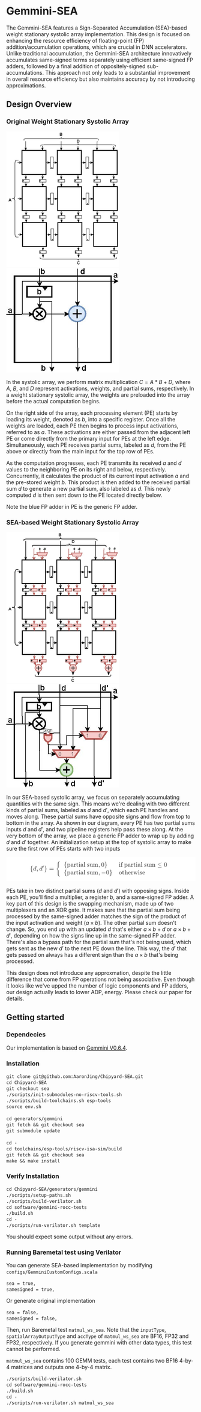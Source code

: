 # Gemmini-SEA
The Gemmini-SEA features a Sign-Separated Accumulation (SEA)-based weight stationary systolic array implementation. This design is focused on enhancing the resource efficiency of floating-point (FP) addition/accumulation operations, which are crucial in DNN accelerators. Unlike traditional accumulation, the Gemmini-SEA architecture innovatively accumulates same-signed terms separately using efficient same-signed FP adders, followed by a final addition of oppositely-signed sub-accumulations. This approach not only leads to a substantial improvement in overall resource efficiency but also maintains accuracy by not introducing approximations.

## Design Overview


### Original Weight Stationary Systolic Array
<p float="left">
  <img src="img/originalos.jpg" alt="Alt text for image 1" width="300" />
  <img src="img/originalwspe.jpg" alt="Alt text for image 2" width="300" /> 
</p>

In the systolic array, we perform matrix multiplication $C = A*B + D$, where $A$, $B$, and $D$ represent activations, weights, and partial sums, respectively. In a weight stationary systolic array, the weights are preloaded into the array before the actual computation begins.

On the right side of the array, each processing element (PE) starts by loading its weight, denoted as $b$, into a specific register. Once all the weights are loaded, each PE then begins to process input activations, referred to as $a$. These activations are either passed from the adjacent left PE or come directly from the primary input for PEs at the left edge. Simultaneously, each PE receives partial sums, labeled as $d$, from the PE above or directly from the main input for the top row of PEs.

As the computation progresses, each PE transmits its received $a$ and $d$ values to the neighboring PE on its right and below, respectively. Concurrently, it calculates the product of its current input activation $a$ and the pre-stored weight $b$. This product is then added to the received partial sum $d$ to generate a new partial sum, also labeled as $d$. This newly computed $d$ is then sent down to the PE located directly below.

Note the blue FP adder in PE is the generic FP adder.

### SEA-based Weight Stationary Systolic Array

<p float="left">
  <img src="img/proposedws.jpg" alt="Alt text for image 1" width="300" />
  <img src="img/proposedwspe.jpg" alt="Alt text for image 2" width="300" /> 
</p>

In our SEA-based systolic array, we focus on separately accumulating quantities with the same sign. This means we're dealing with two different kinds of partial sums, labeled as $d$ and $d'$, which each PE handles and moves along. These partial sums have opposite signs and flow from top to bottom in the array. As shown in our diagram, every PE has two partial sums inputs $d$ and $d'$, and two pipeline registers help pass these along. At the very bottom of the array, we place a generic FP adder to wrap up by adding $d$ and $d'$ together. An initialization setup at the top of systolic array to make sure the first row of PEs starts with two inputs 

<p float="left">
  <img src="img/equation_ws.png" alt="Alt text for image 3" />

</p>

PEs take in two distinct partial sums ($d$ and $d'$) with opposing signs. Inside each PE, you'll find a multiplier, a register $b$, and a same-signed FP adder. A key part of this design is the swapping mechanism, made up of two multiplexers and an XOR gate. It makes sure that the partial sum being processed by the same-signed adder matches the sign of the product of the input activation and weight ($a × b$). The other partial sum doesn't change. So, you end up with an updated $d$ that's either $a × b + d$ or $a × b + d'$, depending on how the signs line up in the same-signed FP adder. There's also a bypass path for the partial sum that's not being used, which gets sent as the new $d'$ to the next PE down the line. This way, the $d'$ that gets passed on always has a different sign than the $a × b$ that's being processed.

This design does not introduce any approxmation, despite the little difference that come from FP operations not being associative. Even though it looks like we've upped the number of logic components and FP adders, our design actually leads to lower ADP, energy. Please check our paper for details.

## Getting started

### Dependecies

Our implementation is based on [Gemmini V0.6.4](https://github.com/ucb-bar/gemmini/tree/v0.6.4).  

### Installation

```
git clone git@github.com:AaronJing/Chipyard-SEA.git
cd Chipyard-SEA
git checkout sea
./scripts/init-submodules-no-riscv-tools.sh
./scripts/build-toolchains.sh esp-tools
source env.sh

cd generators/gemmini
git fetch && git checkout sea
git submodule update

cd -
cd toolchains/esp-tools/riscv-isa-sim/build
git fetch && git checkout sea
make && make install
```

### Verify Installation

```
cd Chipyard-SEA/generators/gemmini
./scripts/setup-paths.sh
./scripts/build-verilator.sh
cd software/gemmini-rocc-tests
./build.sh
cd -
./scripts/run-verilator.sh template
```
You should expect some output without any errors.

### Running Baremetal test using Verilator

You can generate SEA-based implementation by modifying `configs/GemminiCustomConfigs.scala`
```
sea = true,
samesigned = true,
```
Or generate original implementation 
```
sea = false,
samesigned = false,
```

Then, run Baremetal test `matmul_ws_sea`. Note that the `inputType`, `spatialArrayOutputType` and `accType` of `matmul_ws_sea` are BF16, FP32 and FP32, respectively. If you generate gemmini with other data types, this test cannot be performed.

`matmul_ws_sea` contains 100 GEMM tests, each test contains two BF16 4-by-4 matrices and outputs one 4-by-4 matrix.

```
./scripts/build-verilator.sh
cd software/gemmini-rocc-tests
./build.sh
cd -
./scripts/run-verilator.sh matmul_ws_sea
```
